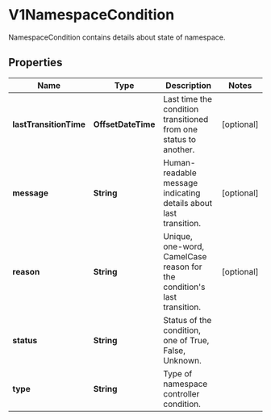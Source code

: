 

# V1NamespaceCondition

NamespaceCondition contains details about state of namespace.

## Properties

| Name | Type | Description | Notes |
|------------ | ------------- | ------------- | -------------|
|**lastTransitionTime** | **OffsetDateTime** | Last time the condition transitioned from one status to another. |  [optional] |
|**message** | **String** | Human-readable message indicating details about last transition. |  [optional] |
|**reason** | **String** | Unique, one-word, CamelCase reason for the condition&#39;s last transition. |  [optional] |
|**status** | **String** | Status of the condition, one of True, False, Unknown. |  |
|**type** | **String** | Type of namespace controller condition. |  |



